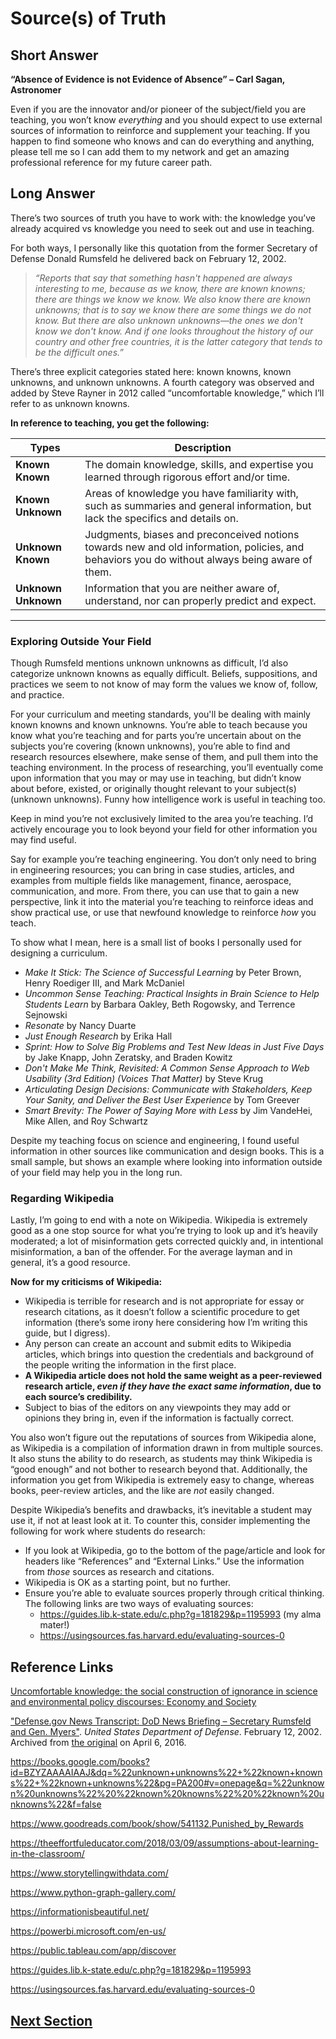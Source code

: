# Source(s) of Truth

## **Short Answer**

**“Absence of Evidence is not Evidence of Absence” – Carl Sagan, Astronomer**

Even if you are the innovator and/or pioneer of the subject/field you are teaching, you won’t know *everything* and you should expect to use external sources of information to reinforce and supplement your teaching. If you happen to find someone who knows and can do everything and anything, please tell me so I can add them to my network and get an amazing professional reference for my future career path.

## **Long Answer**

There’s two sources of truth you have to work with: the knowledge you’ve already acquired vs knowledge you need to seek out and use in teaching.

For both ways, I personally like this quotation from the former Secretary of Defense Donald Rumsfeld he delivered back on February 12, 2002.

> *“Reports that say that something hasn't happened are always interesting to me, because as we know, there are known knowns; there are things we know we know. We also know there are known unknowns; that is to say we know there are some things we do not know. But there are also unknown unknowns—the ones we don't know we don't know. And if one looks throughout the history of our country and other free countries, it is the latter category that tends to be the difficult ones.”*
> 

There’s three explicit categories stated here: known knowns, known unknowns, and unknown unknowns. A fourth category was observed and added by Steve Rayner in 2012 called “uncomfortable knowledge,” which I’ll refer to as unknown knowns.

**In reference to teaching, you get the following:**

| **Types** | **Description** |
| --- | --- |
| **Known Known** | The domain knowledge, skills, and expertise you learned through rigorous effort and/or time. |
| **Known Unknown** | Areas of knowledge you have familiarity with, such as summaries and general information, but lack the specifics and details on. |
| **Unknown Known** |Judgments, biases and preconceived notions towards new and old information, policies, and behaviors you do without always being aware of them. |
| **Unknown Unknown** | Information that you are neither aware of, understand, nor can properly predict and expect. |
---

### Exploring Outside Your Field
Though Rumsfeld mentions unknown unknowns as difficult, I’d also categorize unknown knowns as equally difficult. Beliefs, suppositions, and practices we seem to not know of may form the values we know of, follow, and practice.

For your curriculum and meeting standards, you'll be dealing with mainly known knowns and known unknowns. You’re able to teach because you know what you’re teaching and for parts you’re uncertain about on the subjects you’re covering (known unknowns), you’re able to find and research resources elsewhere, make sense of them, and pull them into the teaching environment. In the process of researching, you’ll eventually come upon information that you may or may use in teaching, but didn’t know about before, existed, or originally thought relevant to your subject(s) (unknown unknowns). Funny how intelligence work is useful in teaching too.

Keep in mind you’re not exclusively limited to the area you’re teaching. I’d actively encourage you to look beyond your field for other information you may find useful.

Say for example you’re teaching engineering. You don’t only need to bring in engineering resources; you can bring in case studies, articles, and examples from multiple fields like management, finance, aerospace, communication, and more. From there, you can use that to gain a new perspective, link it into the material you’re teaching to reinforce ideas and show practical use, or use that newfound knowledge to reinforce *how* you teach.

To show what I mean, here is a small list of books I personally used for designing a curriculum. 

- *Make It Stick: The Science of Successful Learning* by Peter Brown, Henry Roediger III, and Mark McDaniel
- *Uncommon Sense Teaching: Practical Insights in Brain Science to Help Students Learn* by Barbara Oakley, Beth Rogowsky, and Terrence Sejnowski
- *Resonate* by Nancy Duarte
- *Just Enough Research* by Erika Hall
- *Sprint: How to Solve Big Problems and Test New Ideas in Just Five Days* by Jake Knapp, John Zeratsky, and Braden Kowitz
- *Don't Make Me Think, Revisited: A Common Sense Approach to Web Usability (3rd Edition) (Voices That Matter)* by Steve Krug
- *Articulating Design Decisions: Communicate with Stakeholders, Keep Your Sanity, and Deliver the Best User Experience* by Tom Greever
- *Smart Brevity: The Power of Saying More with Less* by Jim VandeHei, Mike Allen, and Roy Schwartz

Despite my teaching focus on science and engineering, I found useful information in other sources like communication and design books. This is a small sample, but shows an example where looking into information outside of your field may help you in the long run.

### Regarding Wikipedia

Lastly, I’m going to end with a note on Wikipedia. Wikipedia is extremely good as a one stop source for what you’re trying to look up and it’s heavily moderated; a lot of misinformation gets corrected quickly and, in intentional misinformation, a ban of the offender. For the average layman and in general, it’s a good resource.

**Now for my criticisms of Wikipedia:** 
- Wikipedia is terrible for research and is not appropriate for essay or research citations, as it doesn’t follow a scientific procedure to get information (there’s some irony here considering how I’m writing this guide, but I digress). 
- Any person can create an account and submit edits to Wikipedia articles, which brings into question the credentials and background of the people writing the information in the first place. 
- **A Wikipedia article does not hold the same weight as a peer-reviewed research article, *even if they have the exact same information*, due to each source’s credibility.** 
- Subject to bias of the editors on any viewpoints they may add or opinions they bring in, even if the information is factually correct. 

You also won’t figure out the reputations of sources from Wikipedia alone, as Wikipedia is a compilation of information drawn in from multiple sources. It also stuns the ability to do research, as students may think Wikipedia is “good enough” and not bother to research beyond that. Additionally, the information you get from Wikipedia is extremely easy to change, whereas books, peer-review articles, and the like are *not* easily changed.

Despite Wikipedia’s benefits and drawbacks, it’s inevitable a student may use it, if not at least look at it. To counter this, consider implementing the following for work where students do research:

- If you look at Wikipedia, go to the bottom of the page/article and look for headers like “References” and “External Links.” Use the information from *those* sources as research and citations.
- Wikipedia is OK as a starting point, but no further.
- Ensure you’re able to evaluate sources properly through critical thinking. The following links are two ways of evaluating sources:
    - https://guides.lib.k-state.edu/c.php?g=181829&p=1195993 (my alma mater!)
    - https://usingsources.fas.harvard.edu/evaluating-sources-0

## **Reference Links**

[Uncomfortable knowledge: the social construction of ignorance in science and environmental policy discourses: Economy and Society](https://www.tandfonline.com/doi/abs/10.1080/03085147.2011.637335)

["Defense.gov News Transcript: DoD News Briefing – Secretary Rumsfeld and Gen. Myers"](https://web.archive.org/web/20160406235718/http://archive.defense.gov/Transcripts/Transcript.aspx?TranscriptID=2636). *United States Department of Defense*. February 12, 2002. Archived from [the original](http://archive.defense.gov/Transcripts/Transcript.aspx?TranscriptID=2636) on April 6, 2016.

https://books.google.com/books?id=BZYZAAAAIAAJ&dq=%22unknown+unknowns%22+%22known+knowns%22+%22known+unknowns%22&pg=PA200#v=onepage&q=%22unknown%20unknowns%22%20%22known%20knowns%22%20%22known%20unknowns%22&f=false

https://www.goodreads.com/book/show/541132.Punished_by_Rewards

https://theeffortfuleducator.com/2018/03/09/assumptions-about-learning-in-the-classroom/

https://www.storytellingwithdata.com/

https://www.python-graph-gallery.com/

https://informationisbeautiful.net/

https://powerbi.microsoft.com/en-us/

https://public.tableau.com/app/discover

https://guides.lib.k-state.edu/c.php?g=181829&p=1195993

https://usingsources.fas.harvard.edu/evaluating-sources-0

## [Next Section](Z009_Communication_Design_Usability.md)